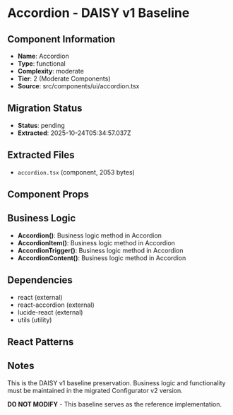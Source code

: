 # Accordion - DAISY v1 Baseline

## Component Information

- **Name**: Accordion
- **Type**: functional
- **Complexity**: moderate
- **Tier**: 2 (Moderate Components)
- **Source**: src/components/ui/accordion.tsx

## Migration Status

- **Status**: pending
- **Extracted**: 2025-10-24T05:34:57.037Z

## Extracted Files

- `accordion.tsx` (component, 2053 bytes)

## Component Props



## Business Logic

- **Accordion()**: Business logic method in Accordion
- **AccordionItem()**: Business logic method in Accordion
- **AccordionTrigger()**: Business logic method in Accordion
- **AccordionContent()**: Business logic method in Accordion

## Dependencies

- react (external)
- react-accordion (external)
- lucide-react (external)
- utils (utility)

## React Patterns



## Notes

This is the DAISY v1 baseline preservation. Business logic and functionality
must be maintained in the migrated Configurator v2 version.

**DO NOT MODIFY** - This baseline serves as the reference implementation.
